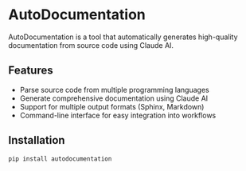# AutoDocumentation

AutoDocumentation is a tool that automatically generates high-quality documentation from source code using Claude AI.

## Features

- Parse source code from multiple programming languages
- Generate comprehensive documentation using Claude AI
- Support for multiple output formats (Sphinx, Markdown)
- Command-line interface for easy integration into workflows

## Installation

```bash
pip install autodocumentation